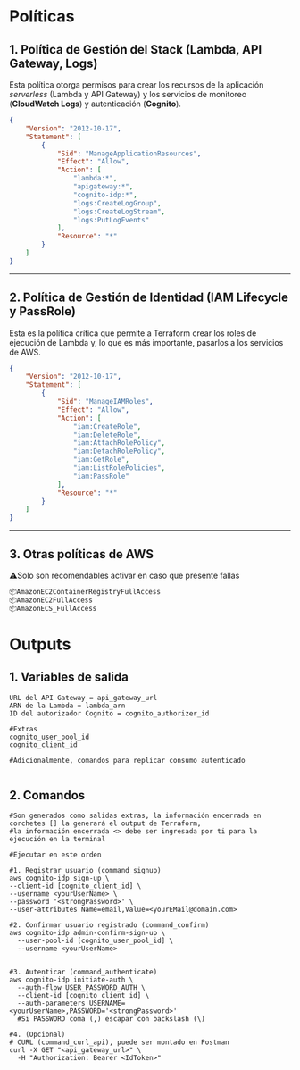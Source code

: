 # Políticas

## 1\. Política de Gestión del Stack (Lambda, API Gateway, Logs)

Esta política otorga permisos para crear los recursos de la aplicación *serverless* (Lambda y API Gateway) y los servicios de monitoreo (**CloudWatch Logs**) y autenticación (**Cognito**).

```json
{
    "Version": "2012-10-17",
    "Statement": [
        {
            "Sid": "ManageApplicationResources",
            "Effect": "Allow",
            "Action": [
                "lambda:*",
                "apigateway:*",
                "cognito-idp:*",
                "logs:CreateLogGroup",
                "logs:CreateLogStream",
                "logs:PutLogEvents"
            ],
            "Resource": "*"
        }
    ]
}
```

-----

## 2\. Política de Gestión de Identidad (IAM Lifecycle y PassRole)

Esta es la política crítica que permite a Terraform crear los roles de ejecución de Lambda y, lo que es más importante, pasarlos a los servicios de AWS.

```json
{
    "Version": "2012-10-17",
    "Statement": [
        {
            "Sid": "ManageIAMRoles",
            "Effect": "Allow",
            "Action": [
                "iam:CreateRole",
                "iam:DeleteRole",
                "iam:AttachRolePolicy",
                "iam:DetachRolePolicy",
                "iam:GetRole",
                "iam:ListRolePolicies",
                "iam:PassRole"
            ],
            "Resource": "*"
        }
    ]
}
```

-----
## 3\. Otras políticas de AWS 

⚠️Solo son recomendables activar en caso que presente fallas

``` bash
📦AmazonEC2ContainerRegistryFullAccess
📦AmazonEC2FullAccess
📦AmazonECS_FullAccess
```

# Outputs
## 1. Variables de salida
``` shell
URL del API Gateway = api_gateway_url
ARN de la Lambda = lambda_arn 
ID del autorizador Cognito = cognito_authorizer_id 

#Extras
cognito_user_pool_id
cognito_client_id

#Adicionalmente, comandos para replicar consumo autenticado


```

## 2. Comandos

``` shell
#Son generados como salidas extras, la información encerrada en corchetes [] la generará el output de Terraform, 
#la información encerrada <> debe ser ingresada por ti para la ejecución en la terminal

#Ejecutar en este orden

#1. Registrar usuario (command_signup)
aws cognito-idp sign-up \
--client-id [cognito_client_id] \
--username <yourUserName> \
--password '<strongPassword>' \
--user-attributes Name=email,Value=<yourEMail@domain.com>

#2. Confirmar usuario registrado (command_confirm)
aws cognito-idp admin-confirm-sign-up \
  --user-pool-id [cognito_user_pool_id] \
  --username <yourUserName>


#3. Autenticar (command_authenticate)
aws cognito-idp initiate-auth \
  --auth-flow USER_PASSWORD_AUTH \
  --client-id [cognito_client_id] \
  --auth-parameters USERNAME=<yourUserName>,PASSWORD='<strongPassword>' 
  #Si PASSWORD coma (,) escapar con backslash (\)
      
#4. (Opcional)
# CURL (command_curl_api), puede ser montado en Postman
curl -X GET "<api_gateway_url>" \
  -H "Authorization: Bearer <IdToken>"


```


